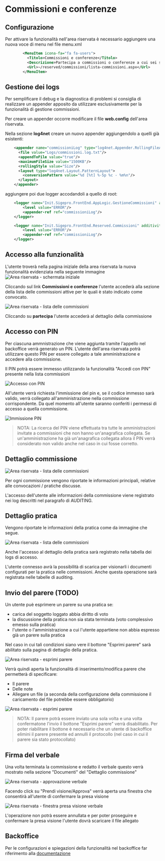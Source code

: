 
# Commissioni e conferenze

## Configurazione

Per attivare la funzionalità nell'area riservata è necessario aggiungere una nuova voce di menu nel file menu.xml

```xml
        <MenuItem icona-fa="fa fa-users">
          <Titolo>Commissioni e conferenze</Titolo>
          <Descrizione>Partecipa a commissioni o conferenze a cui sei stato invitato</Descrizione>
          <Url>~/reserved/commissioni/lista-commissioni.aspx</Url>
        </MenuItem>
```

## Gestione dei logs

Per semplificare il debug e la diagnostica di problemi si consiglia di realizzare un appender apposito
da utilizzare esclusivamente per la funzionalità di gestione commissioni.

Per creare un appender occorre modificare il file **web.config** dell'area riservata.

Nella sezione **log4net** creare un nuovo appender aggiungendolo a quelli già esistenti:

```xml
    <appender name="commissioniLog" type="log4net.Appender.RollingFileAppender">
      <file value="Logs/commissioni.log.txt"/>
      <appendToFile value="true"/>
      <maximumFileSize value="1500KB"/>
      <rollingStyle value="Size"/>
      <layout type="log4net.Layout.PatternLayout">
        <conversionPattern value="%d [%t] %-5p %c - %m%n"/>
      </layout>
    </appender>
```

aggiungere poi due logger accodandoli a quello di root:

```xml
    <logger name="Init.Sigepro.FrontEnd.AppLogic.GestioneCommissioni" additivity="false">
        <level value="ERROR"/>
        <appender-ref ref="commissioniLog"/>
    </logger>

    <logger name="Init.Sigepro.FrontEnd.Reserved.Commissioni" additivity="false">
        <level value="ERROR"/>
        <appender-ref ref="commissioniLog"/>
    </logger>
```


## Accesso alla funzionalità

L'utente troverà nella pagina iniziale della area riservata la nuova funzionalità evidenziata nella seguente immagine
![Area riservata - schermata iniziale](./immagini/area-riservata-accesso.png)

Cliccando sul link **Commissioni e conferenze** l'utente accederà alla sezione della lista delle commissioni attive per le quali è stato indicato come convocato.

![Area riservata - lista delle commissioni](./immagini/area-riservata-lista-commissioni.png)

Cliccando su **partecipa** l'utente accederà al dettaglio della commissione

## Accesso con PIN

Per ciascuna ammnistrazione che viene aggiunta tramite l'appello nel backoffice verrà generato un PIN. L'utente dell'area riservata
potrà utilizzare questo PIN per essere collegato a tale amministrazione e accedere alla commissione.

Il PIN potrà essere immesso utilizzando la funzionalità "Accedi con PIN" presente nella lista commissioni

![Accesso con PIN](./immagini/accesso-pin-1.png)

All'utente verrà richiesta l'immissione del pin e, se il codice immesso sarà valido, verrà collegato all'amministrazione
nella commissione corrispondente.
Da quel momento all'utente saranno conferiti i permessi di accesso a quella commissione.

![Immissione PIN](./immagini/accesso-pin-2.png)

> NOTA: La ricerca del PIN viene effettuata tra tutte le amministrazioni invitate a commissioni
> che non hanno un'anagrafica collegata.
> Se un'amministrazione ha già un'anagrafica collegata allora il PIN verrà considerato non valido
> anche nel caso in cui fosse corretto.

## Dettaglio commissione

![Area riservata - lista delle commissioni](./immagini/area-riservata-dettaglio-commissione.png)

Per ogni commissione vengono riportate le informazioni principali, relative alle convocazioni / pratiche discusse.

L'accesso dell'utente alle informazioni della commissione viene registrato nei log descritti nel paragrafo di AUDITING.

## Dettaglio pratica

Vengono riportate le informazioni della pratica come da immagine che segue.

![Area riservata - lista delle commissioni](./immagini/area-riservata-dettaglio-pratica.png)

Anche l'accesso al dettaglio della pratica sarà registrato nella tabella dei logs di accesso.

L'utente connesso avrà la possibilità di scarica per visionarli i documenti configurati per la pratica nelle commissioni.
Anche questa operazione sarà registrata nelle tabelle di auditing.

## Invio del parere (TODO)

Un utente puè esprimere un parere su una pratica se:

- carica del soggetto loggato abbia diritto di voto
- la discussione della pratica non sia stata terminata (voto complessivo emesso sulla pratica)
- l'utente o l'amministrazione a cui l'utente appartiene non abbia espresso già un parere sulla pratica

Nel caso in cui tali condizioni siano vere il bottone "Esprimi parere" sarà abilitato sulla pagina di dettaglio della pratica.

![Area riservata - esprimi parere](./immagini/area-riservata-bottone-parere.png)

Verrà quindi aperta la funzionalità di inserimento/modifica parere che permetterà di specificare:

- Il parere
- Delle note
- Allegare un file (a seconda della configurazione della commissione il caricamento del file potrebbe essere obbligatorio)

![Area riservata - esprimi parere](./immagini/area-riservata-bottone-parere.png)

> NOTA: Il parere potrà essere inviato una sola volta e una volta confermatone l'invio il bottone "Esprimi parere"
> verrà disabilitato.
> Per poter riabilitare il bottone è necessario che un utente di backoffice elimini il parere presente ed
> annulli il protocollo (nel caso in cui il parere sia stato protocollato)

## Firma del verbale

Una volta terminata la commissione e redatto il verbale questo verrà mostrato nella sezione "Documenti" del "Dettaglio commissione"

![Area riservata - approvazione verbale](./immagini/area-riservata-verbale.png)

Facendo click su "Prendi visione/Approva" verrà aperta una finestra che consentirà all'utente di confermare la presa visione

![Area riservata - finestra presa visione verbale](./immagini/area-riservata-verbale-presa-visione.png)

L'operazione non potrà essere annullata e per poter proseguire e confermare la presa visione l'utente dovrà scaricare il file allegato

## Backoffice

Per le configurazioni e spiegazioni della funzionalità nel backoffice far riferimento alla [documentazione](/configurazione/commissioni-conferenze/README.md)
